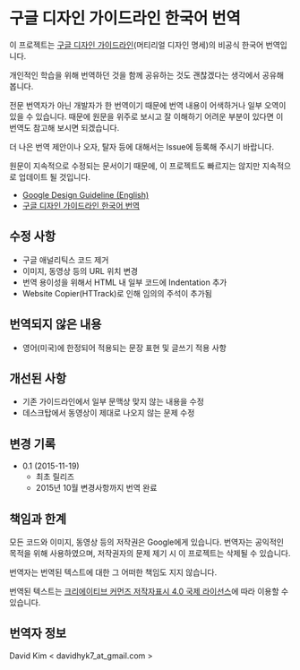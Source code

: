 # 구글 디자인 가이드라인 한국어 번역

이 프로젝트는 [구글 디자인 가이드라인](http://www.google.com/design/spec/)(머티리얼 디자인 명세)의 비공식 한국어 번역입니다.

개인적인 학습을 위해 번역하던 것을 함께 공유하는 것도 괜찮겠다는 생각에서 공유해 봅니다.

전문 번역자가 아닌 개발자가 한 번역이기 때문에 번역 내용이 어색하거나 일부 오역이 있을 수 있습니다. 때문에 원문을 위주로 보시고 잘 이해하기 어려운 부분이 있다면 이 번역도 참고해 보시면 되겠습니다.

더 나은 번역 제안이나 오자, 탈자 등에 대해서는 Issue에 등록해 주시기 바랍니다.

원문이 지속적으로 수정되는 문서이기 때문에, 이 프로젝트도 빠르지는 않지만 지속적으로 업데이트 될 것입니다.

* [Google Design Guideline (English)](http://www.google.com/design/spec/)
* [구글 디자인 가이드라인 한국어 번역](http://davidhyk.github.io/google-design-ko)

## 수정 사항

* 구글 애널리틱스 코드 제거
* 이미지, 동영상 등의 URL 위치 변경
* 번역 용이성을 위해서 HTML 내 일부 코드에 Indentation 추가
* Website Copier(HTTrack)로 인해 임의의 주석이 추가됨

## 번역되지 않은 내용

* 영어(미국)에 한정되어 적용되는 문장 표현 및 글쓰기 적용 사항

## 개선된 사항

* 기존 가이드라인에서 일부 문맥상 맞지 않는 내용을 수정
* 데스크탑에서 동영상이 제대로 나오지 않는 문제 수정

## 변경 기록

* 0.1 (2015-11-19)
  - 최초 릴리즈
  - 2015년 10월 변경사항까지 번역 완료

## 책임과 한계

모든 코드와 이미지, 동영상 등의 저작권은 Google에게 있습니다. 번역자는 공익적인 목적을 위해 사용하였으며, 저작권자의 문제 제기 시 이 프로젝트는 삭제될 수 있습니다.

번역자는 번역된 텍스트에 대한 그 어떠한 책임도 지지 않습니다.

번역된 텍스트는 [크리에이티브 커먼즈 저작자표시 4.0 국제 라이선스](http://creativecommons.org/licenses/by/4.0/)에 따라 이용할 수 있습니다.

## 번역자 정보

David Kim < davidhyk7_at_gmail.com >

